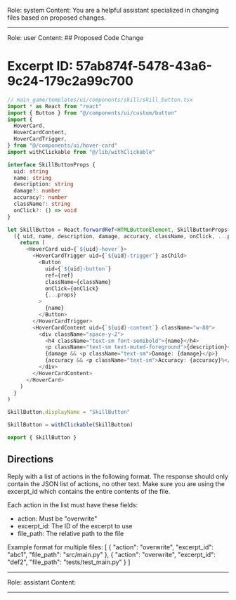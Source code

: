 Role: system
Content: You are a helpful assistant specialized in changing files based on proposed changes.
__________________
Role: user
Content: ## Proposed Code Change
# Excerpt ID: 57ab874f-5478-43a6-9c24-179c2a99c700
```typescript
// main_game/templates/ui/components/skill/skill_button.tsx
import * as React from "react"
import { Button } from "@/components/ui/custom/button"
import {
  HoverCard,
  HoverCardContent,
  HoverCardTrigger,
} from "@/components/ui/hover-card"
import withClickable from "@/lib/withClickable"

interface SkillButtonProps {
  uid: string
  name: string
  description: string
  damage?: number
  accuracy?: number
  className?: string
  onClick?: () => void
}

let SkillButton = React.forwardRef<HTMLButtonElement, SkillButtonProps>(
  ({ uid, name, description, damage, accuracy, className, onClick, ...props }, ref) => {
    return (
      <HoverCard uid={`${uid}-hover`}>
        <HoverCardTrigger uid={`${uid}-trigger`} asChild>
          <Button
            uid={`${uid}-button`}
            ref={ref}
            className={className}
            onClick={onClick}
            {...props}
          >
            {name}
          </Button>
        </HoverCardTrigger>
        <HoverCardContent uid={`${uid}-content`} className="w-80">
          <div className="space-y-2">
            <h4 className="text-sm font-semibold">{name}</h4>
            <p className="text-sm text-muted-foreground">{description}</p>
            {damage && <p className="text-sm">Damage: {damage}</p>}
            {accuracy && <p className="text-sm">Accuracy: {accuracy}%</p>}
          </div>
        </HoverCardContent>
      </HoverCard>
    )
  }
)

SkillButton.displayName = "SkillButton"

SkillButton = withClickable(SkillButton)

export { SkillButton }
```

## Directions
Reply with a list of actions in the following format. The response should only contain the JSON list of actions, no other text.
Make sure you are using the excerpt_id which contains the entire contents of the file.

Each action in the list must have these fields:
- action: Must be "overwrite"
- excerpt_id: The ID of the excerpt to use
- file_path: The relative path to the file

Example format for multiple files:
[
    {
        "action": "overwrite",
        "excerpt_id": "abc1",
        "file_path": "src/main.py"
    },
    {
        "action": "overwrite",
        "excerpt_id": "def2",
        "file_path": "tests/test_main.py"
    }
]
__________________
Role: assistant
Content: 
__________________
